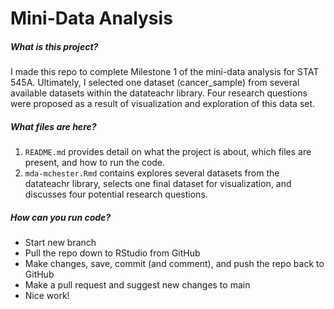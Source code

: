 
# Mini-Data Analysis

##### What is this project?

I made this repo to complete Milestone 1 of the mini-data analysis for STAT 545A. Ultimately, I selected one dataset (cancer_sample) from several available datasets within the datateachr library. Four research questions were proposed as a result of visualization and exploration of this data set. 

##### What files are here?

1. ```README.md``` provides detail on what the project is about, which files are present, and how to run the code.
2. ```mda-mchester.Rmd``` contains explores several datasets from the datateachr library, selects one final dataset for visualization, and discusses four potential research questions. 

##### How can you run code?

- Start new branch
- Pull the repo down to RStudio from GitHub
- Make changes, save, commit (and comment), and push the repo back to GitHub
- Make a pull request and suggest new changes to main
- Nice work!
